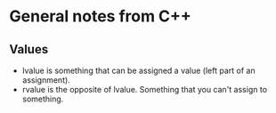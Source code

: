 # General notes from C++

## Values

- lvalue is something that can be assigned a value (left part of an assignment).
- rvalue is the opposite of lvalue. Something that you can't assign to something.

